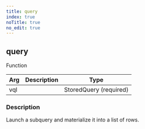 ```yaml
---
title: query
index: true
noTitle: true
no_edit: true
---
```




<div class="vql_item"></div>


## query
<span class='vql_type label label-warning pull-right page-header'>Function</span>



<div class="vqlargs"></div>

Arg | Description | Type
----|-------------|-----
vql||StoredQuery (required)

### Description

Launch a subquery and materialize it into a list of rows.

